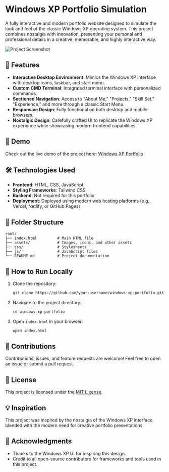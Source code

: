 # Windows XP Portfolio Simulation

A fully interactive and modern portfolio website designed to simulate the look and feel of the classic Windows XP operating system. This project combines nostalgia with innovation, presenting your personal and professional details in a creative, memorable, and highly interactive way.

![Project Screenshot](./screenshot.png)

## 🌟 Features

- **Interactive Desktop Environment**: Mimics the Windows XP interface with desktop icons, taskbar, and start menu.
- **Custom CMD Terminal**: Integrated terminal interface with personalized commands.
- **Sectioned Navigation**: Access to "About Me," "Projects," "Skill Set," "Experience," and more through a classic Start Menu.
- **Responsive Design**: Fully functional on both desktop and mobile browsers.
- **Nostalgic Design**: Carefully crafted UI to replicate the Windows XP experience while showcasing modern frontend capabilities.

## 🚀 Demo

Check out the live demo of the project here: [Windows XP Portfolio](https://ikshit.relaef.com)

## 🛠️ Technologies Used

- **Frontend**: HTML, CSS, JavaScript
- **Styling Frameworks**: Tailwind CSS
- **Backend**: Not required for this portfolio
- **Deployment**: Deployed using modern web hosting platforms (e.g., Vercel, Netlify, or GitHub Pages)

## 📂 Folder Structure

```
root/
├── index.html         # Main HTML file
├── assets/            # Images, icons, and other assets
├── css/               # Stylesheets
├── js/                # JavaScript files
└── README.md          # Project documentation
```

## 📖 How to Run Locally

1. Clone the repository:
   ```bash
   git clone https://github.com/your-username/windows-xp-portfolio.git
   ```

2. Navigate to the project directory:
   ```bash
   cd windows-xp-portfolio
   ```

3. Open `index.html` in your browser:
   ```bash
   open index.html
   ```

## 🤝 Contributions

Contributions, issues, and feature requests are welcome! Feel free to open an issue or submit a pull request.

## 📜 License

This project is licensed under the [MIT License](./LICENSE).

## 💡 Inspiration

This project was inspired by the nostalgia of the Windows XP interface, blended with the modern need for creative portfolio presentations.

## 👋 Acknowledgments

- Thanks to the Windows XP UI for inspiring this design.
- Credit to all open-source contributors for frameworks and tools used in this project.
